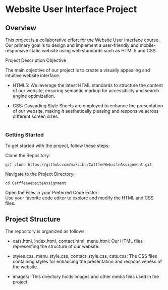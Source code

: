 # Website User Interface Project

## Overview
This project is a collaborative effort for the Website User Interface course. Our primary goal is to design and implement a user-friendly and mobile-responsive static website using web standards such as HTML5 and CSS.  


Project Description
Objective

The main objective of our project is to create a visually appealing and intuitive website interface.

 - HTML5: We leverage the latest HTML standards to structure the content of our website, ensuring semantic markup for accessibility and search engine optimization.

 - CSS: Cascading Style Sheets are employed to enhance the presentation of our website, making it aesthetically pleasing and responsive across different screen sizes.  
   <br/>
### Getting Started

To get started with the project, follow these steps:  

Clone the Repository:

```
git clone https://github.com/makzibs/CatffeeWebsiteAssignment.git 
```

Navigate to the Project Directory:

```
cd CatffeeWebsiteAssignment
```

Open the Files in your Preferred Code Editor:  
Use your favorite code editor to explore and modify the HTML and CSS files.

    
## Project Structure

The repository is organized as follows:

  - cats.html, index.html, contact.html, menu.html: Our HTML files representing the structure of our website.
  
  - styles.css, menu_style.css, contact_style.css, cats.css: The CSS files containing styles for enhancing the presentation and responsiveness of the website.

  - images/: This directory holds images and other media files used in the project.
